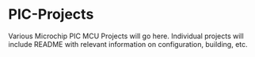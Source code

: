 # PIC-Projects
Various Microchip PIC MCU Projects will go here.  Individual projects will include README with relevant information on configuration, building, etc.
